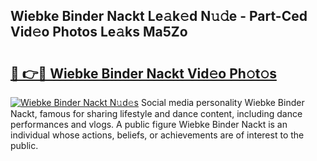 ## Wiebke Binder Nackt Le𝚊k𝚎d N𝚞𝚍e - Part-Ced Vid𝚎o Photos Le𝚊ks Ma5Zo

# <h2><a href="http://fbax0pl.evod.top/?m=Wiebke+Binder+Nackt">🔗 👉🔴 Wiebke Binder Nackt Vid𝚎o Ph𝚘t𝚘s</a></h2>

[![Wiebke Binder Nackt N𝚞d𝚎s](https://i.imgur.com/8V9OHl7.gif)](http://fbax0pl.evod.top/?m=Wiebke+Binder+Nackt)
Social media personality Wiebke Binder Nackt, famous for sharing lifestyle and dance content, including dance performances and vlogs. A public figure Wiebke Binder Nackt is an individual whose actions, beliefs, or achievements are of interest to the public. 
